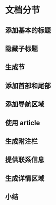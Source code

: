 # 文档分节

## 添加基本的标题

## 隐藏子标题

## 生成节

## 添加首部和尾部

## 添加导航区域

## 使用 article

## 生成附注栏

## 提供联系信息

## 生成详情区域

## 小结
